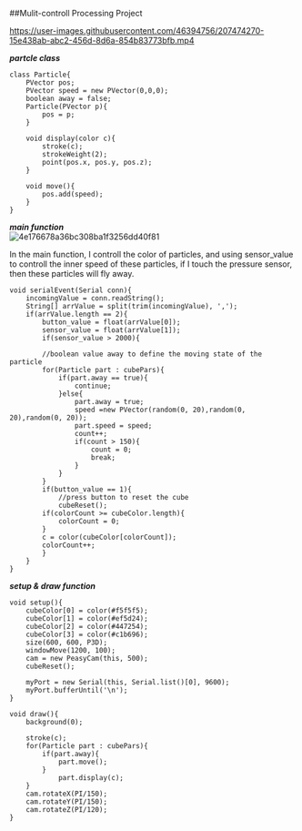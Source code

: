 ##Mulit-controll Processing Project  


https://user-images.githubusercontent.com/46394756/207474270-15e438ab-abc2-456d-8d6a-854b83773bfb.mp4


***partcle class***
>
    class Particle{
        PVector pos;
        PVector speed = new PVector(0,0,0);
        boolean away = false;
        Particle(PVector p){
            pos = p;
        }
        
        void display(color c){
            stroke(c);
            strokeWeight(2);
            point(pos.x, pos.y, pos.z);
        }
        
        void move(){
            pos.add(speed);
        }
    } 

***main function***  
![4e176678a36bc308ba1f3256dd40f81](https://user-images.githubusercontent.com/46394756/207474166-9855256b-0f2d-4713-abe3-657b721b06db.png)

In the main function, I controll the color of particles, and using sensor_value to controll the inner speed of these particles, if I touch the pressure sensor, then these particles will fly away.
>
    void serialEvent(Serial conn){
        incomingValue = conn.readString();
        String[] arrValue = split(trim(incomingValue), ',');
        if(arrValue.length == 2){
            button_value = float(arrValue[0]);
            sensor_value = float(arrValue[1]);
            if(sensor_value > 2000){

            //boolean value away to define the moving state of the particle
            for(Particle part : cubePars){
                if(part.away == true){
                    continue;
                }else{
                    part.away = true;
                    speed =new PVector(random(0, 20),random(0, 20),random(0, 20));
                    part.speed = speed;
                    count++;
                    if(count > 150){
                        count = 0;
                        break;
                    }
                }
            }
            if(button_value == 1){
                //press button to reset the cube
                cubeReset();
            if(colorCount >= cubeColor.length){
                colorCount = 0;
            }
            c = color(cubeColor[colorCount]);
            colorCount++;
            }
        }
    }

***setup & draw function***
>
    void setup(){
        cubeColor[0] = color(#f5f5f5);
        cubeColor[1] = color(#ef5d24);
        cubeColor[2] = color(#447254);
        cubeColor[3] = color(#c1b696);
        size(600, 600, P3D);
        windowMove(1200, 100);
        cam = new PeasyCam(this, 500);
        cubeReset();
        
        myPort = new Serial(this, Serial.list()[0], 9600);
        myPort.bufferUntil('\n');
    }

    void draw(){
        background(0);
        
        stroke(c);
        for(Particle part : cubePars){
            if(part.away){
                part.move();
            }
                part.display(c);
        }
        cam.rotateX(PI/150);
        cam.rotateY(PI/150);
        cam.rotateZ(PI/120);
    }

